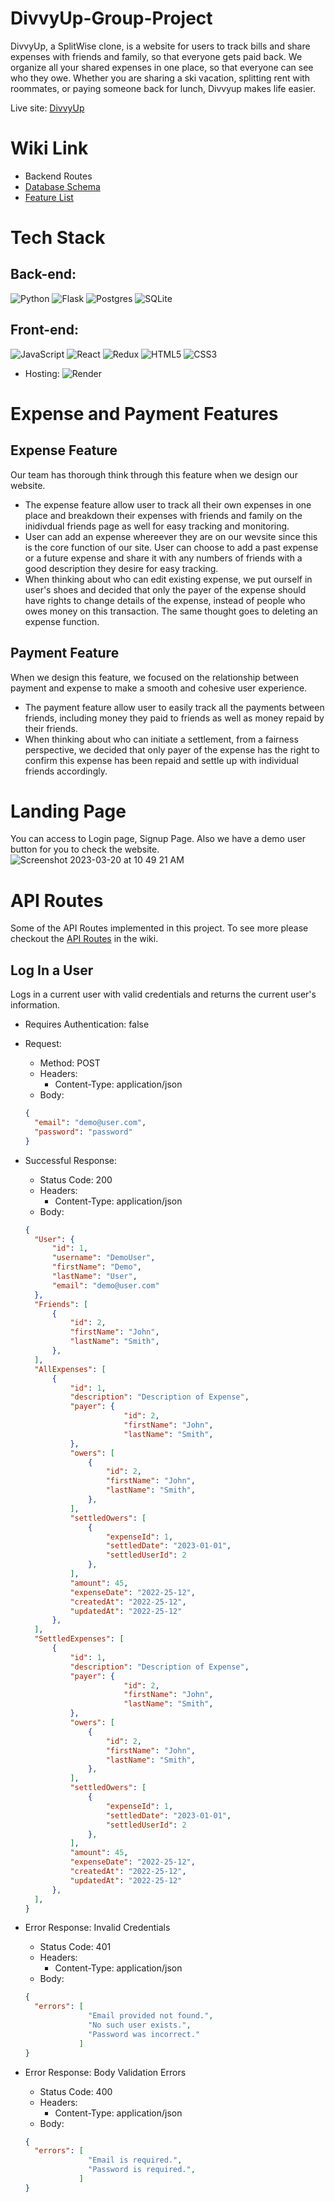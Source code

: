 # DivvyUp-Group-Project
DivvyUp, a SplitWise clone, is a website for users to track bills and share expenses with friends and family, so that everyone gets paid back. We organize all your shared expenses in one place, so that everyone can see who they owe. Whether you are sharing a ski vacation, splitting rent with roommates, or paying someone back for lunch, Divvyup makes life easier.

Live site: [DivvyUp](https://divvyup.onrender.com/)

# Wiki Link
* Backend Routes
* [Database Schema](https://github.com/Yue-Hao14/DivvyUp-Group-Project/wiki)
* [Feature List](https://github.com/Yue-Hao14/DivvyUp-Group-Project/blob/main/dev_documentation/feature_list.md)

# Tech Stack
## Back-end:
![Python](https://img.shields.io/badge/python-3670A0?style=for-the-badge&logo=python&logoColor=ffdd54)
![Flask](https://img.shields.io/badge/flask-%23000.svg?style=for-the-badge&logo=flask&logoColor=white)
![Postgres](https://img.shields.io/badge/postgres-%23316192.svg?style=for-the-badge&logo=postgresql&logoColor=white)
![SQLite](https://img.shields.io/badge/sqlite-%2307405e.svg?style=for-the-badge&logo=sqlite&logoColor=white)

## Front-end:
![JavaScript](https://img.shields.io/badge/javascript-%23323330.svg?style=for-the-badge&logo=javascript&logoColor=%23F7DF1E)
![React](https://img.shields.io/badge/react-%2320232a.svg?style=for-the-badge&logo=react&logoColor=%2361DAFB)
![Redux](https://img.shields.io/badge/redux-%23593d88.svg?style=for-the-badge&logo=redux&logoColor=white)
![HTML5](https://img.shields.io/badge/html5-%23E34F26.svg?style=for-the-badge&logo=html5&logoColor=white)
![CSS3](https://img.shields.io/badge/css3-%231572B6.svg?style=for-the-badge&logo=css3&logoColor=white)

* Hosting:
![Render](https://img.shields.io/badge/Render-%46E3B7.svg?style=for-the-badge&logo=render&logoColor=white)

# Expense and Payment Features
## Expense Feature
Our team has thorough think through this feature when we design our website.
* The expense feature allow user to track all their own expenses in one place and breakdown their expenses with friends and family on the inidivdual friends page as well for easy tracking and monitoring.
* User can add an expense whereever they are on our wevsite since this is the core function of our site. User can choose to add a past expense or a future expense and share it with any numbers of friends with a good description they desire for easy tracking.
* When thinking about who can edit existing expense, we put ourself in user's shoes and decided that only the payer of the expense should have rights to change details of the expense, instead of people who owes money on this transaction. The same thought goes to deleting an expense function.

## Payment Feature
When we design this feature, we focused on the relationship between payment and expense to make a smooth and cohesive user experience.
* The payment feature allow user to easily track all the payments between friends, including money they paid to friends as well as money repaid by their friends.
* When thinking about who can initiate a settlement, from a fairness perspective, we decided that only payer of the expense has the right to confirm this expense has been repaid and settle up with individual friends accordingly.

# Landing Page
You can access to Login page, Signup Page. Also we have a demo user button for you to check the website.
![Screenshot 2023-03-20 at 10 49 21 AM](https://user-images.githubusercontent.com/105403119/226377084-e2e65ce3-2d28-45dd-b2d4-ec556cf38731.png)

# API Routes
Some of the API Routes implemented in this project. To see more please checkout the [API Routes](https://github.com/Yue-Hao14/DivvyUp-Group-Project/blob/main/dev_documentation/API_Routes.md) in the wiki.

## Log In a User
Logs in a current user with valid credentials and returns the current user's information.

* Requires Authentication: false
* Request: 
  * Method: POST
  * Headers: 
    * Content-Type: application/json
  * Body:
  ```json
  {
    "email": "demo@user.com",
    "password": "password"
  }
  ```
  
* Successful Response:
  * Status Code: 200
  * Headers: 
    * Content-Type: application/json
  * Body:
  ```json
  {
    "User": {
        "id": 1,
        "username": "DemoUser",
        "firstName": "Demo",
        "lastName": "User",
        "email": "demo@user.com"
    },
    "Friends": [
        {
            "id": 2,
            "firstName": "John",
            "lastName": "Smith",
        },
    ],
    "AllExpenses": [
        {
            "id": 1,
            "description": "Description of Expense",
            "payer": {
                        "id": 2,
                        "firstName": "John",
                        "lastName": "Smith",
            },
            "owers": [
                {
                    "id": 2,
                    "firstName": "John",
                    "lastName": "Smith",
                },
            ],
            "settledOwers": [
                {
                    "expenseId": 1,
                    "settledDate": "2023-01-01",
                    "settledUserId": 2
                },
            ],
            "amount": 45,
            "expenseDate": "2022-25-12",
            "createdAt": "2022-25-12",
            "updatedAt": "2022-25-12"
        },
    ],
    "SettledExpenses": [
        {
            "id": 1,
            "description": "Description of Expense",
            "payer": {
                        "id": 2,
                        "firstName": "John",
                        "lastName": "Smith",
            },
            "owers": [
                {
                    "id": 2,
                    "firstName": "John",
                    "lastName": "Smith",
                },
            ],
            "settledOwers": [
                {
                    "expenseId": 1,
                    "settledDate": "2023-01-01",
                    "settledUserId": 2
                },
            ],
            "amount": 45,
            "expenseDate": "2022-25-12",
            "createdAt": "2022-25-12",
            "updatedAt": "2022-25-12"
        },
    ],
  }
  ```
  
* Error Response: Invalid Credentials
  * Status Code: 401
  * Headers:
    * Content-Type: application/json
  * Body:
  ```json
  {
    "errors": [
                "Email provided not found.",
                "No such user exists.",
                "Password was incorrect."
              ]
  }
  ```
* Error Response: Body Validation Errors
  * Status Code: 400
  * Headers:
    * Content-Type: application/json
  * Body:
  ```json
  {
    "errors": [
                "Email is required.",
                "Password is required.",
              ]
  }
  ```

